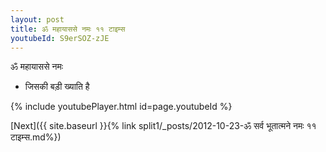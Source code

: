 ```yaml
---
layout: post
title: ॐ महायाससे नमः ११ टाइम्स
youtubeId: S9erSOZ-zJE
---
```

 
 
 ॐ महायाससे नमः  
 
 -  जिसकी बड़ी ख्याति है 
 
  
 
  
 
 
 
 
 
 


{% include youtubePlayer.html id=page.youtubeId %}
 
[Next]({{ site.baseurl }}{% link  split1/_posts/2012-10-23-ॐ सर्व भूतात्मने नमः ११ टाइम्स.md%})
 
